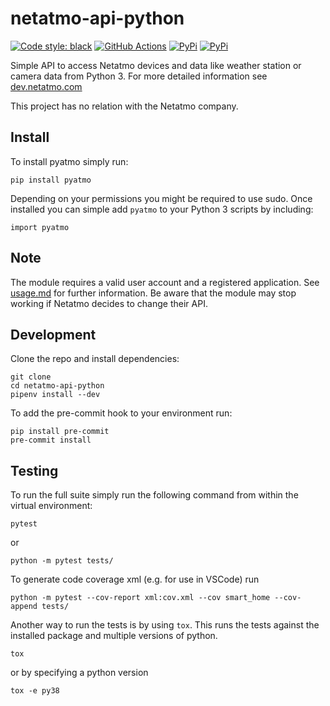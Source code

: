 netatmo-api-python
==================

[![Code style: black](https://img.shields.io/badge/code%20style-black-000000.svg)](https://github.com/ambv/black)
[![GitHub Actions](https://github.com/jabesq/netatmo-api-python/workflows/Python%20package/badge.svg)](https://github.com/jabesq/netatmo-api-python/actions?workflow=Python+package)
[![PyPi](https://img.shields.io/pypi/v/pyatmo.svg)](https://pypi.python.org/pypi/pyatmo)
[![PyPi](https://img.shields.io/pypi/l/pyatmo.svg)](https://github.com/jabesq/netatmo-api-python/blob/master/LICENSE.txt)

Simple API to access Netatmo devices and data like weather station or camera data from Python 3.
For more detailed information see [dev.netatmo.com](http://dev.netatmo.com)

This project has no relation with the Netatmo company.

Install
-------

To install pyatmo simply run:

    pip install pyatmo

Depending on your permissions you might be required to use sudo.
Once installed you can simple add `pyatmo` to your Python 3 scripts by including:

    import pyatmo

Note
----

The module requires a valid user account and a registered application. See [usage.md](./usage.md) for further information.
Be aware that the module may stop working if Netatmo decides to change their API.

Development
-----------

Clone the repo and install dependencies:

    git clone
    cd netatmo-api-python
    pipenv install --dev

To add the pre-commit hook to your environment run:

    pip install pre-commit
    pre-commit install

Testing
-------

To run the full suite simply run the following command from within the virtual environment:

    pytest

or

    python -m pytest tests/

To generate code coverage xml (e.g. for use in VSCode) run

    python -m pytest --cov-report xml:cov.xml --cov smart_home --cov-append tests/

Another way to run the tests is by using `tox`. This runs the tests against the installed package and multiple versions of python.

    tox

or by specifying a python version

    tox -e py38
